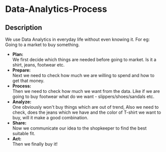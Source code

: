 # Data-Analytics-Process

## Description
We use Data Analytics in everyday life without even knowing it.
For eg: Going to a market to buy something.


- **Plan:**\
      We first decide which things are needed before going to market. Is it a shirt, jeans, footwear etc.
- **Prepare:**\
      Next we need to check how much we are willing to spend and how to get that money.
- **Process:**\
      Then we need to check how much we want from the data. Like if we are going to buy footwear what do we want - slippers/shoes/sandals etc.
- **Analyze:**\
      One obviously won't buy things which are out of trend, Also we need to check, does the jeans which we have and the color of T-shirt we want to buy, will it make a good combination.
- **Share:**\
      Now we communicate our idea to the shopkeeper to find the best suitable fit.
- **Act:**\
      Then we finally buy it!
